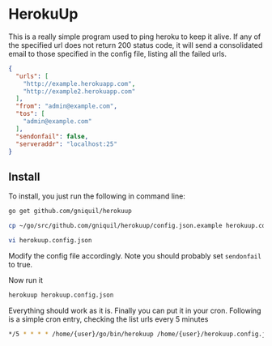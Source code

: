 # HerokuUp

This is a really simple program used to ping heroku to keep it alive. If any of the specified url does not return 200 status code, it will send a consolidated email to those specified in the config file, listing all the failed urls. 

```json
{
  "urls": [
    "http://example.herokuapp.com",
    "http://example2.herokuapp.com"
  ],
  "from": "admin@example.com",
  "tos": [
    "admin@example.com"
  ],
  "sendonfail": false,
  "serveraddr": "localhost:25"
}
```
## Install

To install, you just run the following in command line:

```bash
go get github.com/gniquil/herokuup

cp ~/go/src/github.com/gniquil/herokuup/config.json.example herokuup.config.json

vi herokuup.config.json
```
Modify the config file accordingly. Note you should probably set `sendonfail` to true.

Now run it

```bash
herokuup herokuup.config.json
```

Everything should work as it is. Finally you can put it in your cron. Following is a simple cron entry, checking the list urls every 5 minutes

```bash
*/5 * * * * /home/{user}/go/bin/herokuup /home/{user}/herokuup.config.json > /home/{user}/herokuup.log 2>&1
```